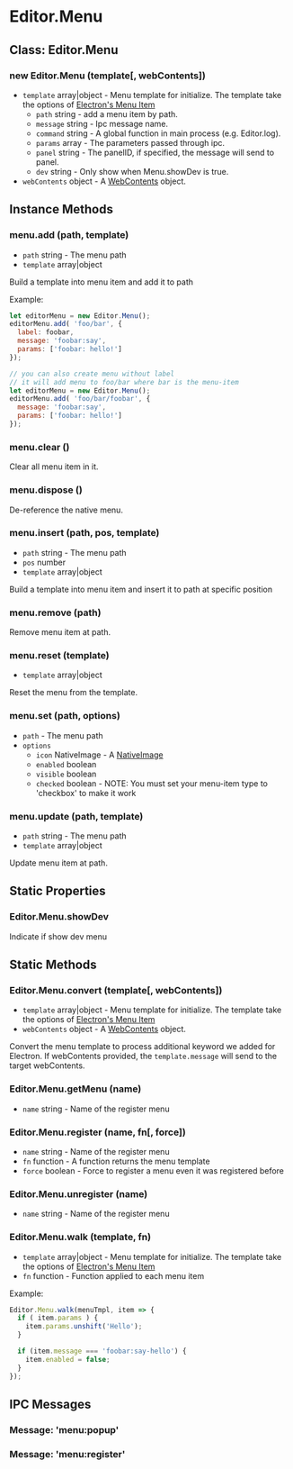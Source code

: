 # Editor.Menu

## Class: Editor.Menu

### new Editor.Menu (template[, webContents])

  - `template` array|object - Menu template for initialize. The template take the options of [Electron's Menu Item](http://electron.atom.io/docs/api/menu-item/)
    - `path` string - add a menu item by path.
    - `message` string - Ipc message name.
    - `command` string - A global function in main process (e.g. Editor.log).
    - `params` array - The parameters passed through ipc.
    - `panel` string - The panelID, if specified, the message will send to panel.
    - `dev` string - Only show when Menu.showDev is true.
  - `webContents` object - A [WebContents](http://electron.atom.io/docs/api/web-contents/) object.

## Instance Methods

### menu.add (path, template)

  - `path` string - The menu path
  - `template` array|object

Build a template into menu item and add it to path

Example:

```js
let editorMenu = new Editor.Menu();
editorMenu.add( 'foo/bar', {
  label: foobar,
  message: 'foobar:say',
  params: ['foobar: hello!']
});

// you can also create menu without label
// it will add menu to foo/bar where bar is the menu-item
let editorMenu = new Editor.Menu();
editorMenu.add( 'foo/bar/foobar', {
  message: 'foobar:say',
  params: ['foobar: hello!']
});
```

### menu.clear ()

Clear all menu item in it.

### menu.dispose ()

De-reference the native menu.

### menu.insert (path, pos, template)

  - `path` string - The menu path
  - `pos` number
  - `template` array|object

Build a template into menu item and insert it to path at specific position

### menu.remove (path)

Remove menu item at path.

### menu.reset (template)

  - `template` array|object

Reset the menu from the template.

### menu.set (path, options)

  - `path` - The menu path
  - `options`
    - `icon` NativeImage - A [NativeImage](http://electron.atom.io/docs/api/native-image/)
    - `enabled` boolean
    - `visible` boolean
    - `checked` boolean -  NOTE: You must set your menu-item type to 'checkbox' to make it work

### menu.update (path, template)

  - `path` string - The menu path
  - `template` array|object

Update menu item at path.

## Static Properties

### Editor.Menu.showDev

Indicate if show dev menu

## Static Methods

### Editor.Menu.convert (template[, webContents])

  - `template` array|object - Menu template for initialize. The template take the options of [Electron's Menu Item](http://electron.atom.io/docs/api/menu-item/)
  - `webContents` object - A [WebContents](http://electron.atom.io/docs/api/web-contents/) object.

Convert the menu template to process additional keyword we added for Electron.
If webContents provided, the `template.message` will send to the target webContents.

### Editor.Menu.getMenu (name)

  - `name` string - Name of the register menu

### Editor.Menu.register (name, fn[, force])

  - `name` string - Name of the register menu
  - `fn` function - A function returns the menu template
  - `force` boolean - Force to register a menu even it was registered before

### Editor.Menu.unregister (name)

  - `name` string - Name of the register menu

### Editor.Menu.walk (template, fn)

  - `template` array|object - Menu template for initialize. The template take the options of [Electron's Menu Item](http://electron.atom.io/docs/api/menu-item/)
  - `fn` function - Function applied to each menu item

Example:

```js  
Editor.Menu.walk(menuTmpl, item => {
  if ( item.params ) {
    item.params.unshift('Hello');
  }

  if (item.message === 'foobar:say-hello') {
    item.enabled = false;
  }
});
```

## IPC Messages

### Message: 'menu:popup'

### Message: 'menu:register'
